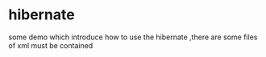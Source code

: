 # hibernate
some demo which introduce how to use the hibernate ,there are some files of xml must be contained
